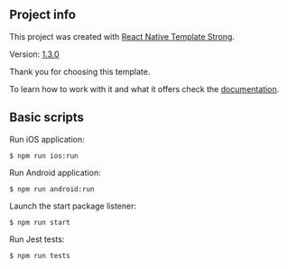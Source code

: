 ## Project info

This project was created with [React Native Template Strong](https://svbutko.github.io/react-native-template-strong/).

Version: [1.3.0](https://github.com/svbutko/react-native-template-strong/releases/tag/v1.3.0)

Thank you for choosing this template.

To learn how to work with it and what it offers check the [documentation](https://svbutko.github.io/react-native-template-strong/docs/getting-started).

## Basic scripts

Run iOS application:
```shell
$ npm run ios:run
```

Run Android application:
```shell
$ npm run android:run
```

Launch the start package listener:
```shell
$ npm run start
```

Run Jest tests:
```shell
$ npm run tests
```
